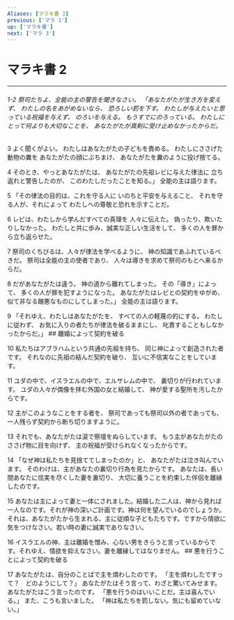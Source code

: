 ```yaml
---
Aliases: [マラキ書 2]
previous: ['マラ 1']
up: ['マラキ書']
next: ['マラ 3']
---
```

# マラキ書 2

***
###### 1-2 祭司たちよ、全能の主の警告を聞きなさい。 「あなたがたが生き方を変えず、 わたしの名をあがめないなら、 恐ろしい罰を下す。 わたしが与えたいと思っている祝福を与えず、 のろいを与える。 もうすでにのろっている。 わたしにとって何よりも大切なことを、 あなたがたが真剣に受け止めなかったからだ。 



3 
よく聞くがよい。 わたしはあなたがたの子どもを責める。 わたしにささげた動物の糞を あなたがたの顔にぶちまけ、 あなたがたを糞のように投げ捨てる。 



4 
そのとき、やっとあなたがたは、 あなたがたの先祖レビに与えた律法に 立ち返れと警告したのが、 このわたしだったことを知る。」 全能の主は語ります。 



5 
「その律法の目的は、これを守る人に いのちと平安を与えること、 それを守る人が、それによって わたしへの尊敬と恐れを示すことだ。 



6 
レビは、わたしから学んだすべての真理を 人々に伝えた。 偽ったり、欺いたりしなかった。 わたしと共に歩み、誠実な正しい生活をして、 多くの人を罪から立ち返らせた。 



7 
祭司のくちびるは、人々が律法を学べるように、 神の知識であふれているべきだ。 祭司は全能の主の使者であり、 人々は導きを求めて祭司のもとへ来るからだ。 



8 
だがあなたがたは違う。 神の道から離れてしまった。 その「導き」によって、 多くの人が罪を犯すようになった。 あなたがたはレビとの契約をゆがめ、 似て非なる醜悪なものにしてしまった。」 全能の主は語ります。 



9 
「それゆえ、わたしはあなたがたを、 すべての人の軽蔑の的にする。 わたしに従わず、 お気に入りの者たちが律法を破るままにし、 叱責することもしなかったからだ。」 ## 離婚によって契約を破る 



10 
私たちはアブラハムという共通の先祖を持ち、 同じ神によって創造された者です。 それなのに先祖の結んだ契約を破り、 互いに不信実なことをしています。 



11 
ユダの中で、イスラエルの中で、エルサレムの中で、 裏切りが行われています。 ユダの人々が偶像を拝む外国の女と結婚して、 神が愛する聖所を汚したからです。 



12 
主がこのようなことをする者を、 祭司であっても祭司以外の者であっても、 一人残らず契約から断ち切りますように。 



13 
それでも、あなたがたは涙で祭壇をぬらしています。 もう主があなたがたのささげ物に目を向けず、 主の祝福が受けられなくなったからです。 



14 
「なぜ神は私たちを見捨ててしまったのか」と、 あなたがたは泣き叫んでいます。 そのわけは、主があなたの裏切り行為を見たからです。 あなたは、長い間あなたに信実を尽くした妻を裏切り、 大切に養うことを約束した伴侶を離縁したのです。 



15 
あなたは主によって妻と一体にされました。結婚した二人は、神から見れば一人なのです。それが神の深いご計画です。神は何を望んでいるのでしょうか。それは、あなたがたから生まれる、主に従順な子どもたちです。ですから情欲に気をつけなさい。若い時の妻に誠実でありなさい。 



16 
イスラエルの神、主は離婚を憎み、心ない男をきらうと言っているからです。それゆえ、情欲を抑えなさい。妻を離縁してはなりません。 ## 悪を行うことによって契約を破る 



17 
あなたがたは、自分のことばで主を煩わしたのです。 「主を煩わしたですって？　どのようにして？」 あなたがたはそう言って、わざと驚いてみせます。 あなたがたはこう言ったのです。 「悪を行うのはいいことだ。主は喜んでいる。」 また、こうも言いました。 「神は私たちを罰しない。気にも留めていない。」
